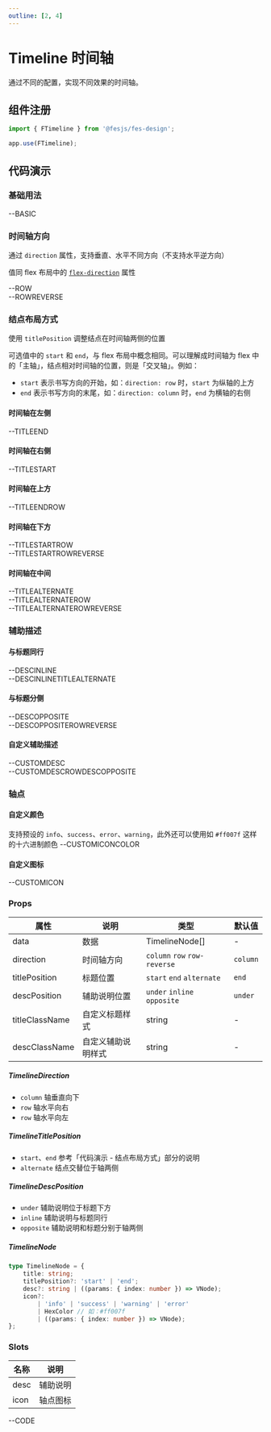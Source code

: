 ```yaml
---
outline: [2, 4]
---
```


# Timeline 时间轴

通过不同的配置，实现不同效果的时间轴。

## 组件注册

```js
import { FTimeline } from '@fesjs/fes-design';

app.use(FTimeline);
```
## 代码演示

### 基础用法

--BASIC

### 时间轴方向

通过 `direction` 属性，支持垂直、水平不同方向（不支持水平逆方向）

值同 flex 布局中的 [`flex-direction`](https://developer.mozilla.org/zh-CN/docs/Web/CSS/flex-direction) 属性

--ROW
<br/>
--ROWREVERSE

### 结点布局方式

使用 `titlePosition` 调整结点在时间轴两侧的位置

可选值中的 `start` 和 `end`，与 flex 布局中概念相同。可以理解成时间轴为 flex 中的「主轴」，结点相对时间轴的位置，则是「交叉轴」。例如：
- `start` 表示书写方向的开始，如：`direction: row` 时，`start` 为纵轴的上方
- `end` 表示书写方向的末尾，如：`direction: column` 时，`end` 为横轴的右侧

#### 时间轴在左侧
--TITLEEND

#### 时间轴在右侧
--TITLESTART

#### 时间轴在上方
--TITLEENDROW

#### 时间轴在下方
--TITLESTARTROW
<br/>
--TITLESTARTROWREVERSE

#### 时间轴在中间
--TITLEALTERNATE
<br/>
--TITLEALTERNATEROW
<br/>
--TITLEALTERNATEROWREVERSE

### 辅助描述

#### 与标题同行
--DESCINLINE
<br/>
--DESCINLINETITLEALTERNATE

#### 与标题分侧
--DESCOPPOSITE
<br/>
--DESCOPPOSITEROWREVERSE

#### 自定义辅助描述
--CUSTOMDESC
<br/>
--CUSTOMDESCROWDESCOPPOSITE

### 轴点

#### 自定义颜色
支持预设的 `info`、`success`、`error`、`warning`，此外还可以使用如 `#ff007f` 这样的十六进制颜色
--CUSTOMICONCOLOR

#### 自定义图标
--CUSTOMICON

### Props

| 属性           | 说明               | 类型                             | 默认值   |
| -------------- | ------------------ | -------------------------------- | -------- |
| data           | 数据               | TimelineNode[]                   | -        |
| direction      | 时间轴方向         | `column` `row` `row-reverse` | `column` |
| titlePosition  | 标题位置           | `start` `end` `alternate`        | `end`    |
| descPosition   | 辅助说明位置       | `under` `inline` `opposite`      | `under`  |
| titleClassName | 自定义标题样式     | string                           | -        |
| descClassName  | 自定义辅助说明样式 | string                           | -        |

##### TimelineDirection

- `column` 轴垂直向下
- `row` 轴水平向右
- `row` 轴水平向左

##### TimelineTitlePosition

- `start`、`end` 参考「代码演示 - 结点布局方式」部分的说明
- `alternate` 结点交替位于轴两侧

##### TimelineDescPosition

- `under` 辅助说明位于标题下方
- `inline` 辅助说明与标题同行
- `opposite` 辅助说明和标题分别于轴两侧

##### TimelineNode

```ts
type TimelineNode = {
    title: string;
    titlePosition?: 'start' | 'end';
    desc?: string | ((params: { index: number }) => VNode);
    icon?:
        | 'info' | 'success' | 'warning' | 'error'
        | HexColor // 如：#ff007f
        | ((params: { index: number }) => VNode);
};
```

### Slots

| 名称 | 说明     |
| ---- | -------- |
| desc | 辅助说明 |
| icon | 轴点图标 |

--CODE

